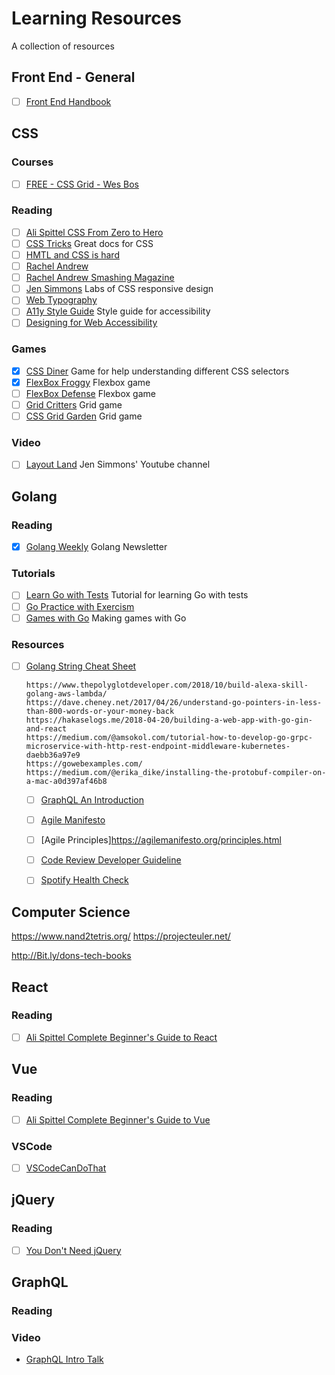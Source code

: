 # Learning Resources

A collection of resources

## Front End - General

- [ ] [Front End Handbook](https://frontendmasters.com/books/front-end-handbook/2019/)

## CSS

### Courses

- [ ] [FREE - CSS Grid - Wes Bos](https://cssgrid.io/)

### Reading

- [ ] [Ali Spittel CSS From Zero to Hero](https://dev.to/aspittel/css-from-zero-to-hero-3o16)
- [ ] [CSS Tricks](https://css-tricks.com/) Great docs for CSS
- [ ] [HMTL and CSS is hard](https://internetingishard.com/html-and-css/)
- [ ] [Rachel Andrew](https://rachelandrew.co.uk/css/)
- [ ] [Rachel Andrew Smashing Magazine](https://www.smashingmagazine.com/author/rachel-andrew/)
- [ ] [Jen Simmons](https://labs.jensimmons.com/) Labs of CSS responsive design
- [ ] [Web Typography](http://webtypography.net/toc/)
- [ ] [A11y Style Guide](https://a11y-style-guide.com/style-guide/) Style guide for accessibility
- [ ] [Designing for Web Accessibility](https://www.w3.org/WAI/tips/designing/)

### Games

- [x] [CSS Diner](https://flukeout.github.io/) Game for help understanding different CSS selectors
- [x] [FlexBox Froggy](https://flexboxfroggy.com/) Flexbox game
- [ ] [FlexBox Defense](http://www.flexboxdefense.com/) Flexbox game
- [ ] [Grid Critters](http://www.gridcritters.com/) Grid game
- [ ] [CSS Grid Garden](https://cssgridgarden.com/) Grid game

### Video

- [ ] [Layout Land](https://www.youtube.com/channel/UC7TizprGknbDalbHplROtag) Jen Simmons' Youtube channel

## Golang

### Reading

- [x] [Golang Weekly](https://golangweekly.com/issues/253) Golang Newsletter

### Tutorials

- [ ] [Learn Go with Tests](https://quii.gitbook.io/learn-go-with-tests) Tutorial for learning Go with tests
- [ ] [Go Practice with Exercism](https://exercism.io/my/tracks/go)
- [ ] [Games with Go](https://gameswithgo.org/) Making games with Go

### Resources

- [ ] [Golang String Cheat Sheet](https://yourbasic.org/golang/string-functions-reference-cheat-sheet/)


      https://www.thepolyglotdeveloper.com/2018/10/build-alexa-skill-golang-aws-lambda/
      https://dave.cheney.net/2017/04/26/understand-go-pointers-in-less-than-800-words-or-your-money-back
      https://hakaselogs.me/2018-04-20/building-a-web-app-with-go-gin-and-react
      https://medium.com/@amsokol.com/tutorial-how-to-develop-go-grpc-microservice-with-http-rest-endpoint-middleware-kubernetes-daebb36a97e9
      https://gowebexamples.com/
      https://medium.com/@erika_dike/installing-the-protobuf-compiler-on-a-mac-a0d397af46b8
      

    
    - [ ] [GraphQL An Introduction](https://www.youtube.com/watch?v=9LMU38wZzLg)
    - [ ] [Agile Manifesto](https://agilemanifesto.org/)
    - [ ] [Agile Principles]https://agilemanifesto.org/principles.html
    - [ ] [Code Review Developer Guideline](https://google.github.io/eng-practices/review/)
    - [ ] [Spotify Health Check](https://labs.spotify.com/2014/09/16/squad-health-check-model/
)


## Computer Science

https://www.nand2tetris.org/
https://projecteuler.net/

http://Bit.ly/dons-tech-books

## React

### Reading

- [ ] [Ali Spittel Complete Beginner's Guide to React](https://dev.to/aspittel/a-complete-beginners-guide-to-react-2cl6)

## Vue

### Reading

- [ ] [Ali Spittel Complete Beginner's Guide to Vue](https://dev.to/aspittel/a-complete-beginners-guide-to-vue-422n)

### VSCode

- [ ] [VSCodeCanDoThat](https://vscodecandothat.com/)

## jQuery 

### Reading

- [ ] [You Don't Need jQuery](https://github.com/nefe/You-Dont-Need-jQuery)


## GraphQL

### Reading

### Video
- [GraphQL Intro Talk](https://www.youtube.com/watch?v=9LMU38wZzLg)
